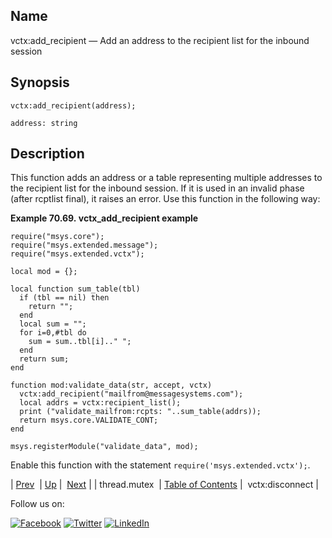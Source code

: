 <a name="lua.ref.vctx_add_recipient"></a>
## Name

vctx:add_recipient — Add an address to the recipient list for the inbound session

<a name="idp19240576"></a>
## Synopsis

`vctx:add_recipient(address);`

`address: string`<a name="idp19243504"></a>
## Description

This function adds an address or a table representing multiple addresses to the recipient list for the inbound session. If it is used in an invalid phase (after rcptlist final), it raises an error. Use this function in the following way:

<a name="lua.ref.vctx_add_recipient.example"></a>

**Example 70.69. vctx_add_recipient example**

```
require("msys.core");
require("msys.extended.message");
require("msys.extended.vctx");

local mod = {};

local function sum_table(tbl)
  if (tbl == nil) then
    return "";
  end
  local sum = "";
  for i=0,#tbl do
    sum = sum..tbl[i].." ";
  end
  return sum;
end

function mod:validate_data(str, accept, vctx)
  vctx:add_recipient("mailfrom@messagesystems.com");
  local addrs = vctx:recipient_list();
  print ("validate_mailfrom:rcpts: "..sum_table(addrs));
  return msys.core.VALIDATE_CONT;
end

msys.registerModule("validate_data", mod);
```

Enable this function with the statement `require('msys.extended.vctx');`.

| [Prev](lua.ref.thread.mutex.php)  | [Up](lua.function.details.php) |  [Next](lua.ref.vctx_disconnect.php) |
| thread.mutex  | [Table of Contents](index.php) |  vctx:disconnect |

Follow us on:

[![Facebook](https://support.messagesystems.com/images/icon-facebook.png)](http://www.facebook.com/messagesystems) [![Twitter](https://support.messagesystems.com/images/icon-twitter.png)](http://twitter.com/#!/MessageSystems) [![LinkedIn](https://support.messagesystems.com/images/icon-linkedin.png)](http://www.linkedin.com/company/message-systems)